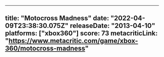
---
title: "Motocross Madness"
date: "2022-04-09T23:38:30.075Z"
releaseDate: "2013-04-10"
platforms: ["xbox360"]
score: 73
metacriticLink: "https://www.metacritic.com/game/xbox-360/motocross-madness"
---
